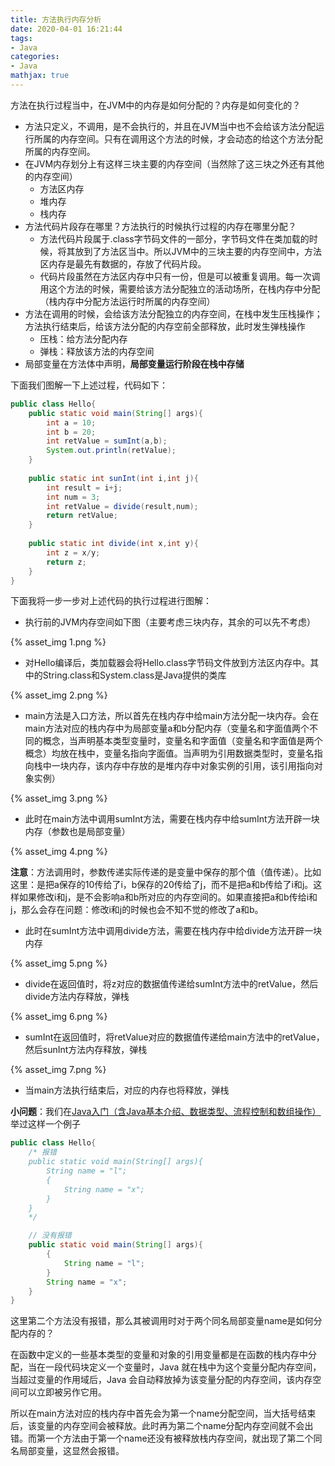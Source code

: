 ```yaml
---
title: 方法执行内存分析
date: 2020-04-01 16:21:44
tags:
- Java
categories:
- Java
mathjax: true
---
```


方法在执行过程当中，在JVM中的内存是如何分配的？内存是如何变化的？

- 方法只定义，不调用，是不会执行的，并且在JVM当中也不会给该方法分配运行所属的内存空间。只有在调用这个方法的时候，才会动态的给这个方法分配所属的内存空间。
- 在JVM内存划分上有这样三块主要的内存空间（当然除了这三块之外还有其他的内存空间）
  - 方法区内存
  - 堆内存
  - 栈内存
- 方法代码片段存在哪里？方法执行的时候执行过程的内存在哪里分配？
  - 方法代码片段属于.class字节码文件的一部分，字节码文件在类加载的时候，将其放到了方法区当中。所以JVM中的三块主要的内存空间中，方法区内存是最先有数据的，存放了代码片段。
  - 代码片段虽然在方法区内存中只有一份，但是可以被重复调用。每一次调用这个方法的时候，需要给该方法分配独立的活动场所，在栈内存中分配（栈内存中分配方法运行时所属的内存空间）
- 方法在调用的时候，会给该方法分配独立的内存空间，在栈中发生压栈操作；方法执行结束后，给该方法分配的内存空前全部释放，此时发生弹栈操作
  - 压栈：给方法分配内存
  - 弹栈：释放该方法的内存空间
- 局部变量在方法体中声明，**局部变量运行阶段在栈中存储**

 

下面我们图解一下上述过程，代码如下：

```java
public class Hello{
    public static void main(String[] args){
        int a = 10;
        int b = 20;
        int retValue = sumInt(a,b);
        System.out.println(retValue);
    }
    
    public static int sunInt(int i,int j){
        int result = i+j;
        int num = 3;
        int retValue = divide(result,num);
        return retValue;
    }
    
    public static int divide(int x,int y){
        int z = x/y;
        return z;
    }
}
```

下面我将一步一步对上述代码的执行过程进行图解：

- 执行前的JVM内存空间如下图（主要考虑三块内存，其余的可以先不考虑）

{% asset_img 1.png %}

- 对Hello编译后，类加载器会将Hello.class字节码文件放到方法区内存中。其中的String.class和System.class是Java提供的类库

{% asset_img 2.png %}

- main方法是入口方法，所以首先在栈内存中给main方法分配一块内存。会在main方法对应的栈内存中为局部变量a和b分配内存（变量名和字面值两个不同的概念，当声明基本类型变量时，变量名和字面值（变量名和字面值是两个概念）均放在栈中，变量名指向字面值。当声明为引用数据类型时，变量名指向栈中一块内存，该内存中存放的是堆内存中对象实例的引用，该引用指向对象实例）

{% asset_img 3.png %}

- 此时在main方法中调用sumInt方法，需要在栈内存中给sumInt方法开辟一块内存（参数也是局部变量）

{% asset_img 4.png %}

**注意**：方法调用时，参数传递实际传递的是变量中保存的那个值（值传递）。比如这里：是把a保存的10传给了i，b保存的20传给了j，而不是把a和b传给了i和j。这样如果修改i和j，是不会影响a和b所对应的内存空间的。如果直接把a和b传给i和j，那么会存在问题：修改i和j的时候也会不知不觉的修改了a和b。

- 此时在sumInt方法中调用divide方法，需要在栈内存中给divide方法开辟一块内存

{% asset_img 5.png %}

- divide在返回值时，将z对应的数据值传递给sumInt方法中的retValue，然后divide方法内存释放，弹栈

{% asset_img 6.png %}

- sumInt在返回值时，将retValue对应的数据值传递给main方法中的retValue，然后sunInt方法内存释放，弹栈

{% asset_img 7.png %}

- 当main方法执行结束后，对应的内存也将释放，弹栈





**小问题**：我们在[Java入门（含Java基本介绍、数据类型、流程控制和数组操作）](https://pringce.github.io/2020/02/06/Java入门（含Java基本介绍、数据类型、流程控制和数组操作）/#more)举过这样一个例子

```java
public class Hello{
    /* 报错
    public static void main(String[] args){
        String name = "l";
        {
            String name = "x";
        }
    }
    */

	// 没有报错
    public static void main(String[] args){
        {
            String name = "l";
        }
        String name = "x";
	}
}
```

这里第二个方法没有报错，那么其被调用时对于两个同名局部变量name是如何分配内存的？

​		在函数中定义的一些基本类型的变量和对象的引用变量都是在函数的栈内存中分配，当在一段代码块定义一个变量时，Java 就在栈中为这个变量分配内存空间，当超过变量的作用域后，Java 会自动释放掉为该变量分配的内存空间，该内存空间可以立即被另作它用。

​		所以在main方法对应的栈内存中首先会为第一个name分配空间，当大括号结束后，该变量的内存空间会被释放。此时再为第二个name分配内存空间就不会出错。而第一个方法由于第一个name还没有被释放栈内存空间，就出现了第二个同名局部变量，这显然会报错。
